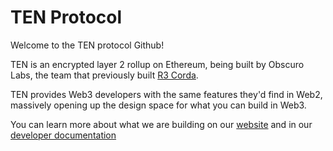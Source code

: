 # TEN Protocol

Welcome to the TEN protocol Github!

TEN is an encrypted layer 2 rollup on Ethereum, being built by Obscuro Labs, the team that previously built [R3 Corda](https://www.r3.com).

TEN provides Web3 developers with the same features they'd find in Web2, massively opening up the design space for what you can build in Web3. 

You can learn more about what we are building on our [website](http://ten.xyz) and in our [developer documentation](https://docs.ten.xyz)
